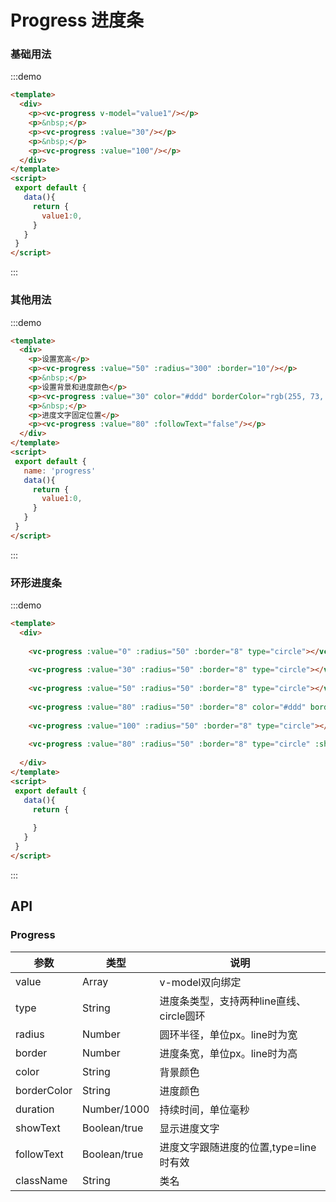 <!-- Created by 337547038 on 2019/8/6 0006. -->
# Progress 进度条
 
### 基础用法
:::demo 
```html
<template>
  <div>
    <p><vc-progress v-model="value1"/></p>
    <p>&nbsp;</p>
    <p><vc-progress :value="30"/></p>
    <p>&nbsp;</p>
    <p><vc-progress :value="100"/></p>
  </div>
</template>
<script>
 export default {
   data(){
     return {
       value1:0,
     }
   }
 }
</script>
```
:::

### 其他用法
:::demo 
```html
<template>
  <div>
    <p>设置宽高</p>
    <p><vc-progress :value="50" :radius="300" :border="10"/></p>
    <p>&nbsp;</p>
    <p>设置背景和进度颜色</p>
    <p><vc-progress :value="30" color="#ddd" borderColor="rgb(255, 73, 73)"/></p>
    <p>&nbsp;</p>
    <p>进度文字固定位置</p>
    <p><vc-progress :value="80" :followText="false"/></p>
  </div>
</template>
<script>
 export default {
   name: 'progress'
   data(){
     return {
       value1:0,
     }
   }
 }
</script>
```
:::

### 环形进度条
:::demo 
```html
<template>
  <div>
  
    <vc-progress :value="0" :radius="50" :border="8" type="circle"></vc-progress>
    
    <vc-progress :value="30" :radius="50" :border="8" type="circle"></vc-progress>
    
    <vc-progress :value="50" :radius="50" :border="8" type="circle"></vc-progress>
    
    <vc-progress :value="80" :radius="50" :border="8" color="#ddd" borderColor="rgb(255, 73, 73)" type="circle"></vc-progress>
    
    <vc-progress :value="100" :radius="50" :border="8" type="circle"></vc-progress>
    
    <vc-progress :value="80" :radius="50" :border="8" type="circle" :showText="false">自定义显示内容</vc-progress>
    
  </div>
</template>
<script>
 export default {
   data(){
     return {
      
     }
   }
 }
</script>
```
:::

## API
### Progress
|参数|类型|说明|
|-|-|-|
|value          | Array          |v-model双向绑定|
|type           | String         |进度条类型，支持两种line直线、circle圆环|
|radius         | Number         |圆环半径，单位px。line时为宽|
|border         | Number         |进度条宽，单位px。line时为高|
|color          | String         |背景颜色|
|borderColor    | String         |进度颜色|
|duration       | Number/1000    |持续时间，单位毫秒|
|showText       | Boolean/true   |显示进度文字|
|followText     | Boolean/true   |进度文字跟随进度的位置,type=line时有效|
|className      | String         |类名|
